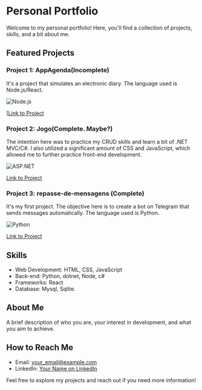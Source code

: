 # Personal Portfolio

Welcome to my personal portfolio! Here, you'll find a collection of projects, skills, and a bit about me.

## Featured Projects

### Project 1: AppAgenda(Incomplete)
It's a project that simulates an electronic diary. The language used is Node.js/React.

![Node.js](https://img.shields.io/badge/Node.js-React-brightgreen)

[[Link to Project](https://github.com/amarallandre/AppAgenda)

### Project 2: Jogo(Complete. Maybe?)
The intention here was to practice my CRUD skills and learn a bit of .NET MVC/C#. I also utilized a significant amount of CSS and JavaScript, which allowed me to further practice front-end development.


![ASP.NET](https://img.shields.io/badge/dotnet-C%23-brightgreen)

[Link to Project](https://github.com/amarallandre/Jogo)

### Project 3: repasse-de-mensagens (Complete)
It's my first project. The objective here is to create a bot on Telegram that sends messages automatically. The language used is Python.

![Python](https://img.shields.io/badge/Python-brightgreen)

[Link to Project](https://github.com/amarallandre/Jogo)

## Skills

- Web Development: HTML, CSS, JavaScript
- Back-end: Python, dotnet, Node, c#
- Frameworks: React 
- Database: Mysql, Sqlite.

## About Me

A brief description of who you are, your interest in development, and what you aim to achieve.

## How to Reach Me

- Email: your_email@example.com
- LinkedIn: [Your Name on LinkedIn](linkedin_link)

Feel free to explore my projects and reach out if you need more information!
